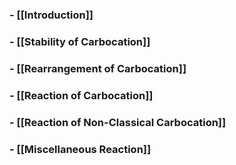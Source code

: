 ### - [[Introduction]]

### - [[Stability of Carbocation]]

### - [[Rearrangement of Carbocation]]

### - [[Reaction of Carbocation]]

### - [[Reaction of Non-Classical Carbocation]]

### - [[Miscellaneous Reaction]]


